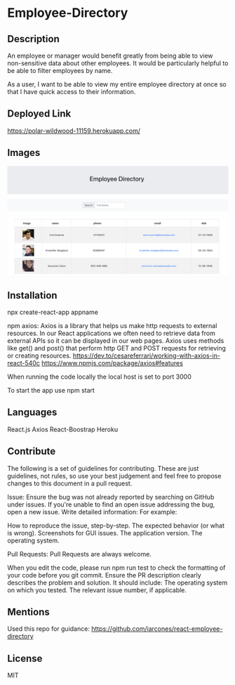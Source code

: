 # Employee-Directory

## Description

An employee or manager would benefit greatly from being able to view non-sensitive data about other employees. It would be particularly helpful to be able to filter employees by name.

As a user, I want to be able to view my entire employee directory at once so that I have quick access to their information.

## Deployed Link

https://polar-wildwood-11159.herokuapp.com/

## Images

![](./public/EmployeeDirectory.png)

## Installation

npx create-react-app appname

npm axios:
Axios is a library that helps us make http requests to external resources. In our React applications we often need to retrieve data from external APIs so it can be displayed in our web pages. Axios uses methods like get() and post() that perform http GET and POST requests for retrieving or creating resources.
https://dev.to/cesareferrari/working-with-axios-in-react-540c
https://www.npmjs.com/package/axios#features

When running the code locally the local host is set to port 3000

To start the app use npm start

## Languages

React.js
Axios
React-Boostrap
Heroku

## Contribute

The following is a set of guidelines for contributing. These are just guidelines, not rules, so use your best judgement and feel free to propose changes to this document in a pull request.

Issue: Ensure the bug was not already reported by searching on GitHub under issues. If you're unable to find an open issue addressing the bug, open a new issue. Write detailed information: For example:

How to reproduce the issue, step-by-step. The expected behavior (or what is wrong). Screenshots for GUI issues. The application version. The operating system.

Pull Requests: Pull Requests are always welcome.

When you edit the code, please run npm run test to check the formatting of your code before you git commit. Ensure the PR description clearly describes the problem and solution. It should include: The operating system on which you tested. The relevant issue number, if applicable.

## Mentions

Used this repo for guidance:
https://github.com/iarcones/react-employee-directory

## License

MIT
